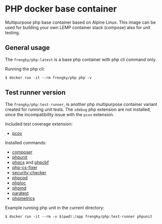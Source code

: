 # PHP docker base container

Multipurpose php base container based on Alpine Linux.
This image can be used for building your own LEMP container stack (compose) also for unit testing.

## General usage

The `frengky/php:latest` is a base php container with php cli command only.

Running the php cli:
```console
$ docker run -it --rm frengky/php php -v
```

## Test runner version

The `frengky/php:test-runner`, is another php multipurpose container variant created for running unit tests.
The `xdebug` php extension are not installed, since the incompatibility issue with the `pcov` extension.

Included test coverage extension:
* [pcov](https://github.com/krakjoe/pcov)

Installed commands:
* [composer](https://getcomposer.org)
* [phpunit](https://phpunit.de/index.html)
* [phpcs](https://github.com/squizlabs/PHP_CodeSniffer) and [phpcbf](https://github.com/squizlabs/PHP_CodeSniffer)
* [php-cs-fixer](https://github.com/FriendsOfPHP/PHP-CS-Fixer)
* [security-checker](https://github.com/sensiolabs/security-checker)
* [phpcpd](https://github.com/sebastianbergmann/phpcpd)
* [phploc](https://github.com/sebastianbergmann/phploc)
* [phpmd](https://phpmd.org)
* [paratest](https://github.com/paratestphp/paratest)
* [phpmetrics](https://www.phpmetrics.org)

Example running php unit in the current directory:
```console
$ docker run -it --rm -v $(pwd):/app frengky/php:test-runner phpunit
```

